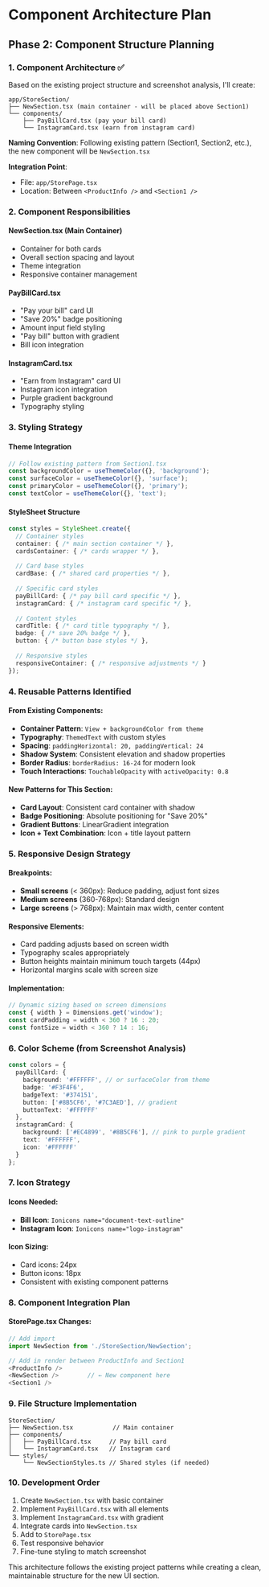 # Component Architecture Plan

## Phase 2: Component Structure Planning

### 1. Component Architecture ✅

Based on the existing project structure and screenshot analysis, I'll create:

```
app/StoreSection/
├── NewSection.tsx (main container - will be placed above Section1)
└── components/
    ├── PayBillCard.tsx (pay your bill card)
    └── InstagramCard.tsx (earn from instagram card)
```

**Naming Convention**: Following existing pattern (Section1, Section2, etc.), the new component will be `NewSection.tsx`

**Integration Point**: 
- File: `app/StorePage.tsx`
- Location: Between `<ProductInfo />` and `<Section1 />`

### 2. Component Responsibilities

#### NewSection.tsx (Main Container)
- Container for both cards
- Overall section spacing and layout
- Theme integration
- Responsive container management

#### PayBillCard.tsx
- "Pay your bill" card UI
- "Save 20%" badge positioning
- Amount input field styling
- "Pay bill" button with gradient
- Bill icon integration

#### InstagramCard.tsx  
- "Earn from Instagram" card UI
- Instagram icon integration
- Purple gradient background
- Typography styling

### 3. Styling Strategy

#### Theme Integration
```typescript
// Follow existing pattern from Section1.tsx
const backgroundColor = useThemeColor({}, 'background');
const surfaceColor = useThemeColor({}, 'surface');
const primaryColor = useThemeColor({}, 'primary');
const textColor = useThemeColor({}, 'text');
```

#### StyleSheet Structure
```typescript
const styles = StyleSheet.create({
  // Container styles
  container: { /* main section container */ },
  cardsContainer: { /* cards wrapper */ },
  
  // Card base styles
  cardBase: { /* shared card properties */ },
  
  // Specific card styles
  payBillCard: { /* pay bill card specific */ },
  instagramCard: { /* instagram card specific */ },
  
  // Content styles
  cardTitle: { /* card title typography */ },
  badge: { /* save 20% badge */ },
  button: { /* button base styles */ },
  
  // Responsive styles
  responsiveContainer: { /* responsive adjustments */ }
});
```

### 4. Reusable Patterns Identified

#### From Existing Components:
- **Container Pattern**: `View + backgroundColor from theme`
- **Typography**: `ThemedText` with custom styles
- **Spacing**: `paddingHorizontal: 20, paddingVertical: 24`
- **Shadow System**: Consistent elevation and shadow properties
- **Border Radius**: `borderRadius: 16-24` for modern look
- **Touch Interactions**: `TouchableOpacity` with `activeOpacity: 0.8`

#### New Patterns for This Section:
- **Card Layout**: Consistent card container with shadow
- **Badge Positioning**: Absolute positioning for "Save 20%"
- **Gradient Buttons**: LinearGradient integration
- **Icon + Text Combination**: Icon + title layout pattern

### 5. Responsive Design Strategy

#### Breakpoints:
- **Small screens** (< 360px): Reduce padding, adjust font sizes
- **Medium screens** (360-768px): Standard design
- **Large screens** (> 768px): Maintain max width, center content

#### Responsive Elements:
- Card padding adjusts based on screen width
- Typography scales appropriately
- Button heights maintain minimum touch targets (44px)
- Horizontal margins scale with screen size

#### Implementation:
```typescript
// Dynamic sizing based on screen dimensions
const { width } = Dimensions.get('window');
const cardPadding = width < 360 ? 16 : 20;
const fontSize = width < 360 ? 14 : 16;
```

### 6. Color Scheme (from Screenshot Analysis)

```typescript
const colors = {
  payBillCard: {
    background: '#FFFFFF', // or surfaceColor from theme
    badge: '#F3F4F6',
    badgeText: '#374151',
    button: ['#8B5CF6', '#7C3AED'], // gradient
    buttonText: '#FFFFFF'
  },
  instagramCard: {
    background: ['#EC4899', '#8B5CF6'], // pink to purple gradient
    text: '#FFFFFF',
    icon: '#FFFFFF'
  }
};
```

### 7. Icon Strategy

#### Icons Needed:
- **Bill Icon**: `Ionicons name="document-text-outline"`
- **Instagram Icon**: `Ionicons name="logo-instagram"`

#### Icon Sizing:
- Card icons: 24px
- Button icons: 18px
- Consistent with existing component patterns

### 8. Component Integration Plan

#### StorePage.tsx Changes:
```typescript
// Add import
import NewSection from './StoreSection/NewSection';

// Add in render between ProductInfo and Section1
<ProductInfo />
<NewSection />        // ← New component here
<Section1 />
```

### 9. File Structure Implementation

```
StoreSection/
├── NewSection.tsx           // Main container
├── components/
│   ├── PayBillCard.tsx     // Pay bill card
│   └── InstagramCard.tsx   // Instagram card
└── styles/
    └── NewSectionStyles.ts // Shared styles (if needed)
```

### 10. Development Order

1. Create `NewSection.tsx` with basic container
2. Implement `PayBillCard.tsx` with all elements
3. Implement `InstagramCard.tsx` with gradient
4. Integrate cards into `NewSection.tsx`
5. Add to `StorePage.tsx`
6. Test responsive behavior
7. Fine-tune styling to match screenshot

This architecture follows the existing project patterns while creating a clean, maintainable structure for the new UI section.